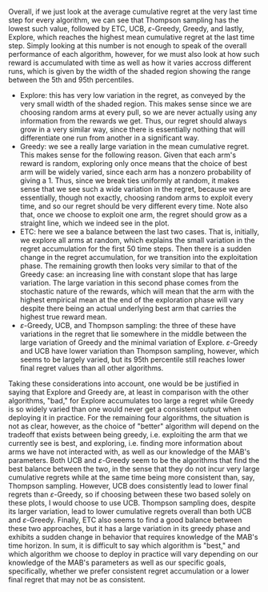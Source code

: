 Overall, if we just look at the average cumulative regret at the very last time step for every algorithm, we can see that Thompson sampling has the lowest such value, followed by ETC, UCB,  $\varepsilon$-Greedy, Greedy, and lastly, Explore, which reaches the highest mean cumulative regret at the last time step. Simply looking at this number is not enough to speak of the overall performance of each algorithm, however, for we must also look at how such reward is accumulated with time as well as how it varies accross different runs, which is given by the width of the shaded region showing the range between the 5th and 95th percentiles.

- Explore: this has very low variation in the regret, as conveyed by the very small width of the shaded region. This makes sense since we are choosing random arms at every pull, so we are never actually using any information from the rewards we get. Thus, our regret should always grow in a very similar way, since there is essentially nothing that will differentiate one run from another in a significant way.
- Greedy: we see a really large variation in the mean cumulative regret. This makes sense for the following reason. Given that each arm's reward is random, exploring only once means that the choice of best arm will be widely varied, since each arm has a nonzero probability of giving a 1. Thus, since we break ties uniformly at random, it makes sense that we see such a wide variation in the regret, because we are essentially, though not exactly, choosing random arms to exploit every time, and so our regret should be very different every time. Note also that, once we choose to exploit one arm, the regret should grow as a straight line, which we indeed see in the plot.
- ETC: here we see a balance between the last two cases. That is, initially, we explore all arms at random, which explains the small variation in the regret accumulation for the first 50 time steps. Then there is a sudden change in the regret accumulation, for we transition into the exploitation phase. The remaining growth then looks very similar to that of the Greedy case: an increasing line with constant slope that has large variation. The large variation in this second phase comes from the stochastic nature of the rewards, which will mean that the arm with the highest empirical mean at the end of the exploration phase will vary despite there being an actual underlying best arm that carries the highest true reward mean.
- $\varepsilon$-Greedy, UCB, and Thompson sampling: the three of these have variations in the regret that lie somewhere in the middle between the large variation of Greedy and the minimal variation of Explore. $\varepsilon$-Greedy and UCB have lower variation than Thompson sampling, however, which seems to be largely varied, but its 95th percentile still reaches lower final regret values than all other algorithms.

Taking these considerations into account, one would be be justified in saying that Explore and Greedy are, at least in comparison with the other algorithms, "bad," for Explore accumulates too large a regret while Greedy is so widely varied than one would never get a consistent output when deploying it in practice. For the remaining four algorithms, the situation is not as clear, however, as the choice of "better" algorithm will depend on the tradeoff that exists between being greedy, i.e. exploiting the arm that we currently see is best, and exploring, i.e. finding more information about arms we have not interacted with, as well as our knowledge of the MAB's parameters. Both UCB and $\varepsilon$-Greedy seem to be the algorithms that find the best balance between the two, in the sense that they do not incur very large cumulative regrets while at the same time being more consistent than, say, Thompson sampling. However, UCB does consistently lead to lower final regrets than $\varepsilon$-Greedy, so if choosing between these two based solely on these plots, I would choose to use UCB. Thompson sampling does, despite its larger variation, lead to lower cumulative regrets overall than both UCB and $\varepsilon$-Greedy. Finally, ETC also seems to find a good balance between these two approaches, but it has a large variation in its greedy phase and exhibits a sudden change in behavior that requires knowledge of the MAB's time horizon. In sum, it is difficult to say which algorithm is "best," and which algorithm we choose to deploy in practice will vary depending on our knowledge of the MAB's parameters as well as our specific goals, specifically, whether we prefer consistent regret accumulation or a lower final regret that may not be as consistent.
